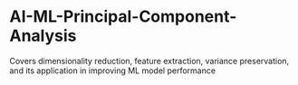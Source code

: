 # AI-ML-Principal-Component-Analysis
Covers dimensionality reduction, feature extraction, variance preservation, and its application in improving ML model performance
